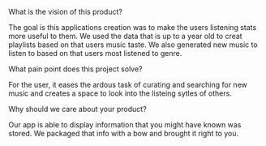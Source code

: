 What is the vision of this product?

The goal is this applications creation was to make the users listening stats more useful to them. We used the data that is up to a year old to creat playlists based on that users music taste. We also generated new music to listen to based on that users most listened to genre.

What pain point does this project solve?

For the user, it eases the ardous task of curating and searching for new music and creates a space to look into the listeing sytles of others. 

Why should we care about your product?

Our app is able to display information that you might have known was stored. We packaged that info with a bow and brought it right to you.
